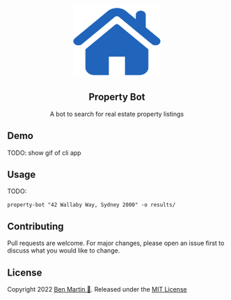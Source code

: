 <p align="center">
  <a href="https://github.com/bm9k/property-bot/">
    <img src="img/logo.svg" alt="logo" width="200" height="165">
  </a>
</p>

<!-- # Property Bot -->
<h2 align="center">Property Bot</h2>

<p align="center">A bot to search for real estate property listings</p>

<!-- &nbsp;&nbsp;&nbsp;&nbsp;&nbsp;&nbsp;&nbsp;&nbsp;&nbsp;&nbsp;&nbsp;&nbsp;&nbsp;&nbsp;&nbsp;&nbsp;&nbsp;&nbsp;&nbsp;
[![Version](https://img.shields.io/github/package-json/v/bm9k/property-bot)](package.json)
[![Contributions welcome](https://img.shields.io/badge/contributions-welcome-orange)](https://github.com/bm9k/property-bot/#Contributing)
[![License](https://img.shields.io/badge/license-MIT-blue)](https://opensource.org/licenses/MIT) -->

## Demo
<!-- ![Demo of Property Bot](img/demo.gif) -->
TODO: show gif of cli app

## Usage
TODO:
```
property-bot "42 Wallaby Way, Sydney 2000" -o results/
```

## Contributing
Pull requests are welcome. For major changes, please open an issue first to discuss what you would like to change.

## License
Copyright 2022 [Ben Martin 🦅](https://github.com/bm9k). Released under the [MIT License](LICENSE)



